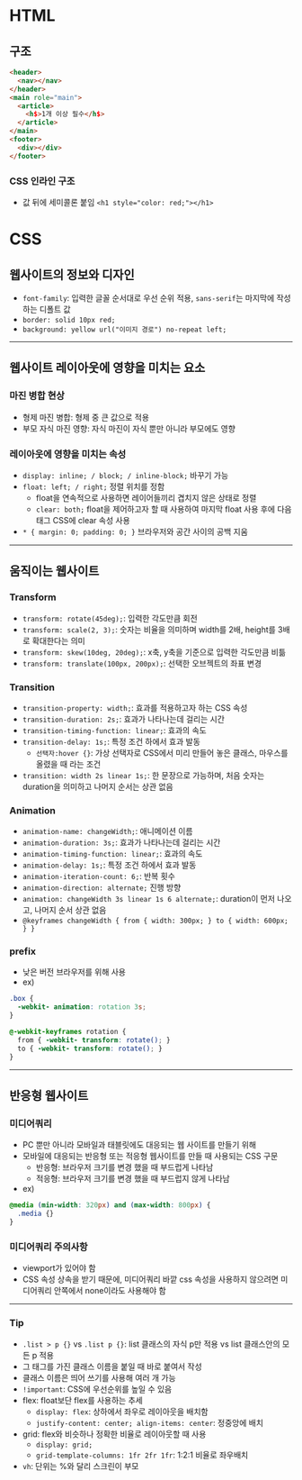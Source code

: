 # HTML
## 구조
```html
<header>
  <nav></nav>
</header>
<main role="main">
  <article>
    <h$>1개 이상 필수</h$>
  </article> 
</main>
<footer>
  <div></div>
</footer>
```

### CSS 인라인 구조
- 값 뒤에 세미콜론 붙임
`<h1 style="color: red;"></h1>`

# CSS
## 웹사이트의 정보와 디자인
- `font-family`: 입력한 글꼴 순서대로 우선 순위 적용, `sans-serif`는 마지막에 작성하는 디폴트 값
- `border: solid 10px red;`
- `background: yellow url("이미지 경로") no-repeat left;`
---
## 웹사이트 레이아웃에 영향을 미치는 요소
### 마진 병합 현상
- 형제 마진 병합: 형제 중 큰 값으로 적용
- 부모 자식 마진 영향: 자식 마진이 자식 뿐만 아니라 부모에도 영향

### 레이아웃에 영향을 미치는 속성
- `display: inline; / block; / inline-block;` 바꾸기 가능
- `float: left; / right;` 정렬 위치를 정함
  - float을 연속적으로 사용하면 레이어들끼리 겹치지 않은 상태로 정렬
  - `clear: both;` float을 제어하고자 할 때 사용하여 마지막 float 사용 후에 다음 태그 CSS에 clear 속성 사용
- `* { margin: 0; padding: 0; }` 브라우저와 공간 사이의 공백 지움

---
## 움직이는 웹사이트
### Transform
- `transform: rotate(45deg);`: 입력한 각도만큼 회전
- `transform: scale(2, 3);`: 숫자는 비율을 의미하며 width를 2배, height를 3배로 확대한다는 의미
- `transform: skew(10deg, 20deg);`: x축, y축을 기준으로 입력한 각도만큼 비틂
- `transform: translate(100px, 200px);`: 선택한 오브젝트의 좌표 변경

### Transition
- `transition-property: width;`: 효과를 적용하고자 하는 CSS 속성
- `transition-duration: 2s;`: 효과가 나타나는데 걸리는 시간
- `transition-timing-function: linear;`: 효과의 속도
- `transition-delay: 1s;`: 특정 조건 하에서 효과 발동
  - `선택자:hover {}`: 가상 선택자로 CSS에서 미리 만들어 놓은 클래스, 마우스를 올렸을 때 라는 조건
- `transition: width 2s linear 1s;`: 한 문장으로 가능하며, 처음 숫자는 duration을 의미하고 나머지 순서는 상관 없음

### Animation
- `animation-name: changeWidth;`: 애니메이션 이름
- `animation-duration: 3s;`: 효과가 나타나는데 걸리는 시간
- `animation-timing-function: linear;`: 효과의 속도
- `animation-delay: 1s;`: 특정 조건 하에서 효과 발동
- `animation-iteration-count: 6;`: 반복 횟수
- `animation-direction: alternate;` 진행 방향
- `animation: changeWidth 3s linear 1s 6 alternate;`: duration이 먼저 나오고, 나머지 순서 상관 없음
- `@keyframes changeWidth { from { width: 300px; } to { width: 600px; } }`

### prefix
- 낮은 버전 브라우저를 위해 사용
- ex)

```css
.box {
  -webkit- animation: rotation 3s;
}

@-webkit-keyframes rotation {
  from { -webkit- transform: rotate(); }
  to { -webkit- transform: rotate(); }
}
```
---
## 반응형 웹사이트
### 미디어쿼리
- PC 뿐만 아니라 모바일과 태블릿에도 대응되는 웹 사이트를 만들기 위해
- 모바일에 대응되는 반응형 또는 적응형 웹사이트를 만들 때 사용되는 CSS 구문
  - 반응형: 브라우저 크기를 변경 했을 때 부드럽게 나타남
  - 적응형: 브라우저 크기를 변경 했을 때 부드럽지 않게 나타남
- ex)

```css
@media (min-width: 320px) and (max-width: 800px) {
  .media {}
}
```

### 미디어쿼리 주의사항
- viewport가 있어야 함
- CSS 속성 상속을 받기 때문에, 미디어쿼리 바깥 css 속성을 사용하지 않으려면
  미디어쿼리 안쪽에서 none이라도 사용해야 함
---

### Tip
- `.list > p {}` vs `.list p {}`: list 클래스의 자식 p만 적용 vs list 클래스안의 모든 p 적용
- 그 태그를 가진 클래스 이름을 붙일 때 바로 붙여서 작성
- 클래스 이름은 띄어 쓰기를 사용해 여러 개 가능
- `!important`: CSS에 우선순위를 높일 수 있음
- flex: float보단 flex를 사용하는 추세
  - `display: flex`: 상하에서 좌우로 레이아웃을 배치함
  - `justify-content: center; align-items: center`: 정중앙에 배치
- grid: flex와 비슷하나 정확한 비율로 레이아웃할 때 사용
  - `display: grid;`
  - `grid-template-columns: 1fr 2fr 1fr`: 1:2:1 비율로 좌우배치
- `vh`: 단위는 %와 달리 스크린이 부모
